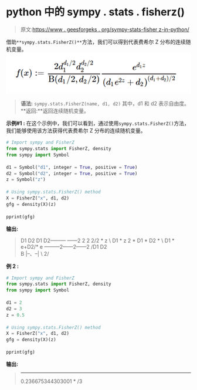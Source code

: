 # python 中的 sympy . stats . fisherz()

> 原文:[https://www . geesforgeks . org/sympy-stats-fisher z-in-python/](https://www.geeksforgeeks.org/sympy-stats-fisherz-in-python/)

借助`**sympy.stats.FisherZ()**`方法，我们可以得到代表费希尔 Z 分布的连续随机变量。
![](img/783a34765beaf5de7e588396628b11ae.png)

> **语法:** `sympy.stats.FisherZ(name, d1, d2)`
> 其中，d1 和 d2 表示自由度。
> **返回:**返回连续随机变量。

**示例#1 :**
在这个示例中，我们可以看到，通过使用`sympy.stats.FisherZ()`方法，我们能够使用该方法获得代表费希尔 Z 分布的连续随机变量。

```py
# Import sympy and FisherZ
from sympy.stats import FisherZ, density
from sympy import Symbol

d1 = Symbol("d1", integer = True, positive = True)
d2 = Symbol("d2", integer = True, positive = True)
z = Symbol("z")

# Using sympy.stats.FisherZ() method
X = FisherZ("x", d1, d2)
gfg = density(X)(z)

pprint(gfg)
```

**输出:**

> D1 D2
> D1 D2–—–—
> ——2 2
> 2 2/2 * z \ D1 * z
> 2 * D1 * D2 * \ D1 * e+D2/* e
> ———2——2——2
> /D1 D2 \
> B |–、–|
> \ 2/

**例 2 :**

```py
# Import sympy and FisherZ
from sympy.stats import FisherZ, density
from sympy import Symbol

d1 = 2
d2 = 3
z = 0.5

# Using sympy.stats.FisherZ() method
X = FisherZ("x", d1, d2)
gfg = density(X)(z)

pprint(gfg)
```

**输出:**

> _ _ _ _ _ _
> 0.236675344303001 * \/3